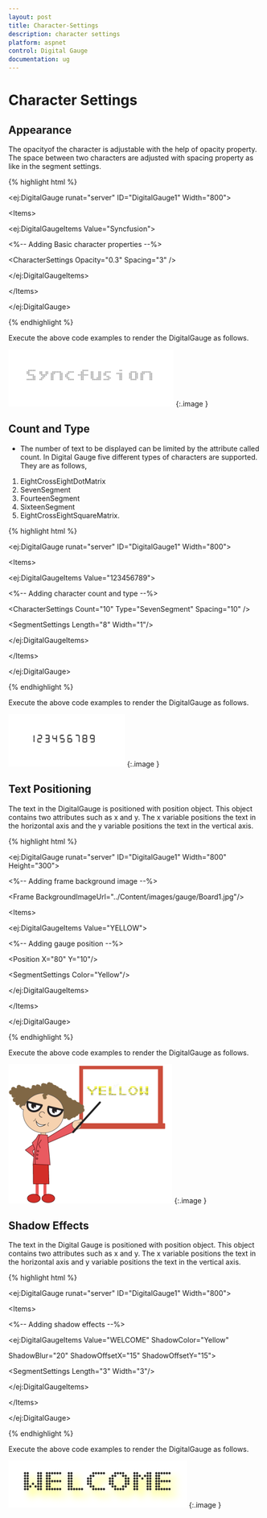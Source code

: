 ```yaml
---
layout: post
title: Character-Settings
description: character settings
platform: aspnet
control: Digital Gauge
documentation: ug
---
```


# Character Settings

## Appearance

The opacityof the character is adjustable with the help of opacity property. The space between two characters are adjusted with spacing property as like in the segment settings.



{% highlight html %}

&lt;ej:DigitalGauge runat="server" ID="DigitalGauge1" Width="800"&gt;



&lt;Items&gt;



&lt;ej:DigitalGaugeItems Value="Syncfusion"&gt;

&lt;%-- Adding Basic character properties --%&gt;

&lt;CharacterSettings Opacity="0.3" Spacing="3" /&gt;



&lt;/ej:DigitalGaugeItems&gt;



&lt;/Items&gt;



&lt;/ej:DigitalGauge&gt;

{% endhighlight %}

Execute the above code examples to render the DigitalGauge as follows.



![](Character-Settings_images/Character-Settings_img1.png)
{:.image }




## Count and Type

* The number of text to be displayed can be limited by the attribute called count. In Digital Gauge five different types of characters are supported. They are as follows, 
1. EightCrossEightDotMatrix
2. SevenSegment
3. FourteenSegment
4. SixteenSegment 
5. EightCrossEightSquareMatrix.



{% highlight html %}

&lt;ej:DigitalGauge runat="server" ID="DigitalGauge1" Width="800"&gt;



&lt;Items&gt;



&lt;ej:DigitalGaugeItems Value="123456789"&gt;

&lt;%-- Adding character count and type --%&gt;

&lt;CharacterSettings Count="10" Type="SevenSegment" Spacing="10" /&gt;



&lt;SegmentSettings Length="8" Width="1"/&gt;



&lt;/ej:DigitalGaugeItems&gt;



&lt;/Items&gt;



&lt;/ej:DigitalGauge&gt;

{% endhighlight %}

Execute the above code examples to render the DigitalGauge as follows.



![](Character-Settings_images/Character-Settings_img2.png)
{:.image }




## Text Positioning

The text in the DigitalGauge is positioned with position object. This object contains two attributes such as x and y. The x variable positions the text in the horizontal axis and the y variable positions the text in the vertical axis.



{% highlight html %}

&lt;ej:DigitalGauge runat="server" ID="DigitalGauge1" Width="800" Height="300"&gt;

&lt;%-- Adding frame background image --%&gt;

&lt;Frame BackgroundImageUrl="../Content/images/gauge/Board1.jpg"/&gt;



&lt;Items&gt;



&lt;ej:DigitalGaugeItems Value="YELLOW"&gt;



&lt;%-- Adding gauge position --%&gt;



&lt;Position X="80" Y="10"/&gt;



&lt;SegmentSettings Color="Yellow"/&gt;



&lt;/ej:DigitalGaugeItems&gt;



&lt;/Items&gt;



&lt;/ej:DigitalGauge&gt;

{% endhighlight %}

Execute the above code examples to render the DigitalGauge as follows.



![](Character-Settings_images/Character-Settings_img3.png)
{:.image }




## Shadow Effects

The text in the Digital Gauge is positioned with position object. This object contains two attributes such as x and y. The x variable positions the text in the horizontal axis and y variable positions the text in the vertical axis.



{% highlight html %}

&lt;ej:DigitalGauge runat="server" ID="DigitalGauge1" Width="800"&gt;



&lt;Items&gt;



&lt;%-- Adding shadow effects --%&gt;



<ej:DigitalGaugeItems Value="WELCOME" ShadowColor="Yellow"



ShadowBlur="20" ShadowOffsetX="15" ShadowOffsetY="15">



&lt;SegmentSettings Length="3" Width="3"/&gt;



&lt;/ej:DigitalGaugeItems&gt;



&lt;/Items&gt;



&lt;/ej:DigitalGauge&gt;

{% endhighlight %}

Execute the above code examples to render the DigitalGauge as follows.



![](Character-Settings_images/Character-Settings_img4.png)
{:.image }




